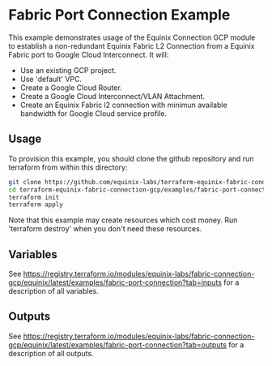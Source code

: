 # Fabric Port Connection Example

This example demonstrates usage of the Equinix Connection GCP module to establish a non-redundant Equinix Fabric L2 Connection from a Equinix Fabric port to Google Cloud Interconnect. It will:

- Use an existing GCP project.
- Use 'default' VPC.
- Create a Google Cloud Router.
- Create a Google Cloud Interconnect/VLAN Attachment.
- Create an Equinix Fabric l2 connection with minimun available bandwidth for Google Cloud service profile.

## Usage

To provision this example, you should clone the github repository and run terraform from within this directory:

```bash
git clone https://github.com/equinix-labs/terraform-equinix-fabric-connection-gcp.git
cd terraform-equinix-fabric-connection-gcp/examples/fabric-port-connection
terraform init
terraform apply
```

Note that this example may create resources which cost money. Run 'terraform destroy' when you don't need these resources.

## Variables

See <https://registry.terraform.io/modules/equinix-labs/fabric-connection-gcp/equinix/latest/examples/fabric-port-connection?tab=inputs> for a description of all variables.

## Outputs

See <https://registry.terraform.io/modules/equinix-labs/fabric-connection-gcp/equinix/latest/examples/fabric-port-connection?tab=outputs> for a description of all outputs.
